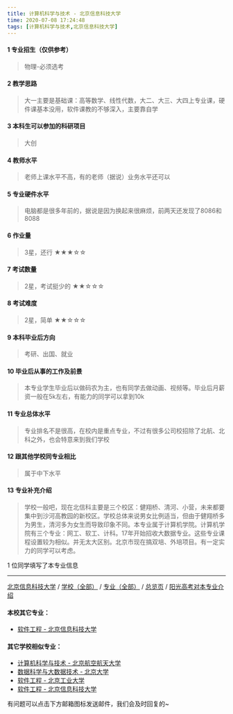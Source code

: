 ```yaml
---
title: 计算机科学与技术 - 北京信息科技大学
time: 2020-07-08 17:24:48
tags: [计算机科学与技术,北京信息科技大学]
---
```

#### 1 专业招生（仅供参考）  
> 物理-必须选考


#### 2 教学思路
> 大一主要是基础课：高等数学、线性代数，大二、大三、大四上专业课，硬件课基本没用，软件课教的不够深入，主要靠自学


#### 3 本科生可以参加的科研项目
> 大创


#### 4 教师水平
> 老师上课水平不高，有的老师（据说）业务水平还可以


#### 5 专业硬件水平
> 电脑都是很多年前的，据说是因为换起来很麻烦，前两天还发现了8086和8088


#### 6 作业量
> 3星，还行
★★★☆☆


#### 7 考试数量
> 2星，考试挺少的
★★☆☆☆


#### 8 考试难度
> 2星，简单
★★☆☆☆


#### 9 本科毕业后方向
> 考研、出国、就业


#### 10 毕业后从事的工作及前景
> 本专业学生毕业后以做码农为主，也有同学去做动画、视频等。毕业后月薪资一般在5k左右，有能力的同学可以拿到10k


#### 11 专业总体水平
> 专业排名不是很高，在校内是重点专业，不过有很多公司校招除了北航、北科之外，也会特意来到我们学校


#### 12 跟其他学校同专业相比
> 属于中下水平


#### 13 专业补充介绍
> 学校一般吧，现在北信科主要是三个校区：健翔桥、清河、小营，未来都要集中到沙河高教园的新校区。学校总体来说男女比例适当，但由于健翔桥多为男生，清河多为女生而导致印象不同。本专业属于计算机学院。计算机学院有三个专业：网工、软工、计科。17年开始招收大数据专业。这些专业课程设置较为相似。并无太大区别。北京市现在搞双培、外培项目。有一定实力的同学可以考虑。

1 位同学填写了本专业信息
***
[北京信息科技大学](https://univgo.github.io/2020/07/08/北京信息科技大学) / [学校（全部）](https://univgo.github.io/2020/07/09/学校汇总页) / [专业（全部）](https://univgo.github.io/2020/07/09/专业汇总页) / [总览页](https://univgo.github.io/2020/07/09/总览) / [阳光高考对本专业介绍](http://gaokao.chsi.com.cn/sch/zyk/view.do?schId=73397274&specId=73384336)
#### 本校其它专业：
- [软件工程 - 北京信息科技大学](https://univgo.github.io/2020/07/08/软件工程%20-%20北京信息科技大学)

#### 其它学校相似专业：
- [计算机科学与技术 - 北京航空航天大学](https://univgo.github.io/2020/07/08/计算机科学与技术%20-%20北京航空航天大学)
- [数据科学与大数据技术 - 北京大学](https://univgo.github.io/2020/07/08/数据科学与大数据技术%20-%20北京大学)
- [软件工程 - 北京工业大学](https://univgo.github.io/2020/07/08/软件工程%20-%20北京工业大学) 
- [软件工程 - 北京信息科技大学](https://univgo.github.io/2020/07/08/00b64cf2e2de )


有问题可以点击下方邮箱图标发送邮件，我们会及时回复的~
